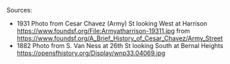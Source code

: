 Sources:
* 1931 Photo from Cesar Chavez (Army) St looking West at Harrison https://www.foundsf.org/File:Armyatharrison-19311.jpg from https://www.foundsf.org/A_Brief_History_of_Cesar_Chavez/Army_Street
* 1882 Photo from S. Van Ness at 26th St looking South at Bernal Heights https://opensfhistory.org/Display/wnp33.04069.jpg 